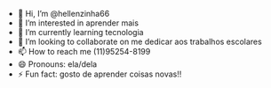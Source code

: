 - 👋 Hi, I’m @hellenzinha66
- 👀 I’m interested in aprender mais 
- 🌱 I’m currently learning tecnologia 
- 💞️ I’m looking to collaborate on me dedicar aos trabalhos escolares 
- 📫 How to reach me (11)95254-8199
- 😄 Pronouns: ela/dela
- ⚡ Fun fact: gosto de aprender coisas novas!!

<!---
hellenzinha66/hellenzinha66 is a ✨ special ✨ repository because its `README.md` (this file) appears on your GitHub profile.
You can click the Preview link to take a look at your changes.
--->
